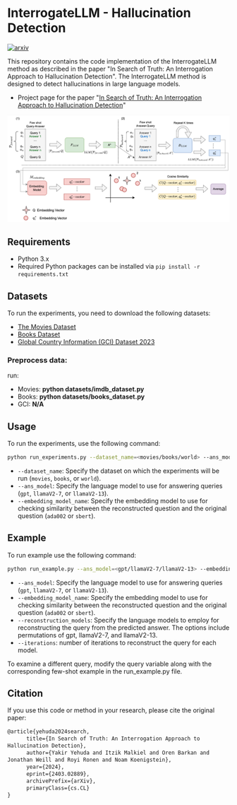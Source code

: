 # InterrogateLLM - Hallucination Detection
[![arxiv](https://img.shields.io/badge/arXiv-2403.02889-b31b1b)](https://arxiv.org/abs/2403.02889)

This repository contains the code implementation of the InterrogateLLM method as described in the paper "In Search of Truth: An Interrogation Approach to Hallucination Detection". 
The InterrogateLLM method is designed to detect hallucinations in large language models.
- Project page for the paper "[In Search of Truth: An Interrogation Approach to Hallucination Detection](https://arxiv.org/abs/2403.02889)"
  
![InterrogateLLM Logo](figure/method.png)

## Requirements
- Python 3.x
- Required Python packages can be installed via `pip install -r requirements.txt`

## Datasets
To run the experiments, you need to download the following datasets:
- [The Movies Dataset](https://www.kaggle.com/datasets/rounakbanik/the-movies-dataset)
- [Books Dataset](https://www.kaggle.com/datasets/saurabhbagchi/books-dataset)
- [Global Country Information (GCI) Dataset 2023](https://www.kaggle.com/datasets/nelgiriyewithana/countries-of-the-world-2023)

### Preprocess data:
run:
- Movies: **python datasets/imdb_dataset.py** <br />
- Books: **python datasets/books_dataset.py** <br />
- GCI: **N/A** <br />
## Usage
To run the experiments, use the following command:

```bash
python run_experiments.py --dataset_name=<movies/books/world> --ans_model=<gpt/llamaV2-7/llamaV2-13> --embedding_model_name=<ada002/sbert>
```

- `--dataset_name`: Specify the dataset on which the experiments will be run (`movies`, `books`, or `world`).
- `--ans_model`: Specify the language model to use for answering queries (`gpt`, `llamaV2-7`, or `llamaV2-13`).
- `--embedding_model_name`: Specify the embedding model to use for checking similarity between the reconstructed question and the original question (`ada002` or `sbert`).

## Example
To run example use the following command:

```bash
python run_example.py --ans_model=<gpt/llamaV2-7/llamaV2-13> --embedding_model_name=<ada002/sbert> --reconstruction_models=<gpt,llamaV2-7,llamaV2-13> --iterations=<number>
```

- `--ans_model`: Specify the language model to use for answering queries (`gpt`, `llamaV2-7`, or `llamaV2-13`).
- `--embedding_model_name`: Specify the embedding model to use for checking similarity between the reconstructed question and the original question (`ada002` or `sbert`).
- `--reconstruction_models`: Specify the language models to employ for reconstructing the query from the predicted answer. The options include permutations of gpt, llamaV2-7, and llamaV2-13.
- `--iterations`: number of iterations to reconstruct the query for each model.

To examine a different query, modify the query variable along with the corresponding few-shot example in the run_example.py file.

## Citation
If you use this code or method in your research, please cite the original paper:

```
@article{yehuda2024search,
      title={In Search of Truth: An Interrogation Approach to Hallucination Detection}, 
      author={Yakir Yehuda and Itzik Malkiel and Oren Barkan and Jonathan Weill and Royi Ronen and Noam Koenigstein},
      year={2024},
      eprint={2403.02889},
      archivePrefix={arXiv},
      primaryClass={cs.CL}
}
```
